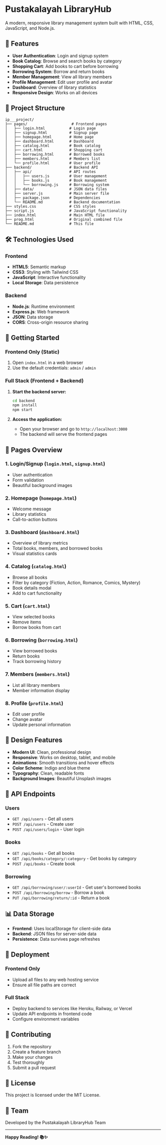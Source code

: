 # Pustakalayah LibraryHub

A modern, responsive library management system built with HTML, CSS, JavaScript, and Node.js.

## 🚀 Features

- **User Authentication**: Login and signup system
- **Book Catalog**: Browse and search books by category
- **Shopping Cart**: Add books to cart before borrowing
- **Borrowing System**: Borrow and return books
- **Member Management**: View all library members
- **Profile Management**: Edit user profile and avatar
- **Dashboard**: Overview of library statistics
- **Responsive Design**: Works on all devices

## 📁 Project Structure

```
ip___project/
├── pages/                    # Frontend pages
│   ├── login.html           # Login page
│   ├── signup.html          # Signup page
│   ├── homepage.html        # Home page
│   ├── dashboard.html       # Dashboard
│   ├── catalog.html         # Book catalog
│   ├── cart.html            # Shopping cart
│   ├── borrowing.html       # Borrowed books
│   ├── members.html         # Members list
│   └── profile.html         # User profile
├── backend/                 # Backend API
│   ├── api/                 # API routes
│   │   ├── users.js         # User management
│   │   ├── books.js         # Book management
│   │   └── borrowing.js     # Borrowing system
│   ├── data/                # JSON data files
│   ├── server.js            # Main server file
│   ├── package.json         # Dependencies
│   └── README.md            # Backend documentation
├── styles.css               # CSS styles
├── script.js                # JavaScript functionality
├── index.html               # Main HTML file
├── prog.html                # Original combined file
└── README.md                # This file
```

## 🛠️ Technologies Used

### Frontend
- **HTML5**: Semantic markup
- **CSS3**: Styling with Tailwind CSS
- **JavaScript**: Interactive functionality
- **Local Storage**: Data persistence

### Backend
- **Node.js**: Runtime environment
- **Express.js**: Web framework
- **JSON**: Data storage
- **CORS**: Cross-origin resource sharing

## 🚀 Getting Started

### Frontend Only (Static)
1. Open `index.html` in a web browser
2. Use the default credentials: `admin` / `admin`

### Full Stack (Frontend + Backend)
1. **Start the backend server:**
   ```bash
   cd backend
   npm install
   npm start
   ```

2. **Access the application:**
   - Open your browser and go to `http://localhost:3000`
   - The backend will serve the frontend pages

## 📱 Pages Overview

### 1. **Login/Signup** (`login.html`, `signup.html`)
- User authentication
- Form validation
- Beautiful background images

### 2. **Homepage** (`homepage.html`)
- Welcome message
- Library statistics
- Call-to-action buttons

### 3. **Dashboard** (`dashboard.html`)
- Overview of library metrics
- Total books, members, and borrowed books
- Visual statistics cards

### 4. **Catalog** (`catalog.html`)
- Browse all books
- Filter by category (Fiction, Action, Romance, Comics, Mystery)
- Book details modal
- Add to cart functionality

### 5. **Cart** (`cart.html`)
- View selected books
- Remove items
- Borrow books from cart

### 6. **Borrowing** (`borrowing.html`)
- View borrowed books
- Return books
- Track borrowing history

### 7. **Members** (`members.html`)
- List all library members
- Member information display

### 8. **Profile** (`profile.html`)
- Edit user profile
- Change avatar
- Update personal information

## 🎨 Design Features

- **Modern UI**: Clean, professional design
- **Responsive**: Works on desktop, tablet, and mobile
- **Animations**: Smooth transitions and hover effects
- **Color Scheme**: Indigo and blue theme
- **Typography**: Clean, readable fonts
- **Background Images**: Beautiful Unsplash images

## 🔧 API Endpoints

### Users
- `GET /api/users` - Get all users
- `POST /api/users` - Create user
- `POST /api/users/login` - User login

### Books
- `GET /api/books` - Get all books
- `GET /api/books/category/:category` - Get books by category
- `POST /api/books` - Create book

### Borrowing
- `GET /api/borrowing/user/:userId` - Get user's borrowed books
- `POST /api/borrowing/borrow` - Borrow a book
- `PUT /api/borrowing/return/:id` - Return a book

## 📊 Data Storage

- **Frontend**: Uses localStorage for client-side data
- **Backend**: JSON files for server-side data
- **Persistence**: Data survives page refreshes

## 🚀 Deployment

### Frontend Only
- Upload all files to any web hosting service
- Ensure all file paths are correct

### Full Stack
- Deploy backend to services like Heroku, Railway, or Vercel
- Update API endpoints in frontend code
- Configure environment variables

## 🤝 Contributing

1. Fork the repository
2. Create a feature branch
3. Make your changes
4. Test thoroughly
5. Submit a pull request

## 📄 License

This project is licensed under the MIT License.

## 👥 Team

Developed by the Pustakalayah LibraryHub Team

---

**Happy Reading! 📚✨**
